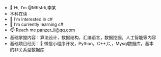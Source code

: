 - 👋 Hi, I’m @MRstrli,李某
- 本科在读
- 👀 I’m interested in c#
- 🌱 I’m currently learning c#
- 📫 Reach me panzer_li@qq.com
- 基础掌握内容：算法设计，数据结构，汇编语言，数据挖掘，人工智能等内容
- 基础项目经历：	微信小程序开发，Python，C++,C,，Mysql数据库，基本的非关系型数据库


<!---
MRstrli/MRstrli is a ✨ special ✨ repository because its `README.md` (this file) appears on your GitHub profile.
You can click the Preview link to take a look at your changes.
--->
